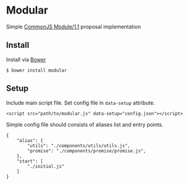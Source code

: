 # Modular

Simple [CommonJS Module/1.1](http://wiki.commonjs.org/wiki/Modules/1.1) proposal implementation

## Install

Install via [Bower](http://bower.io/)

    $ bower install modular

## Setup

Include main script file. Set config file in `data-setup` attribute.

    <script src="path/to/modular.js" data-setup="config.json"></script>

Simple config file should consists of aliases list and entry points.

    {
        "alias": {
            "utils": "./components/utils/utils.js",
            "promise": "./components/promise/promise.js",
        },
        "start": [
            "./initial.js"
        ]
    }